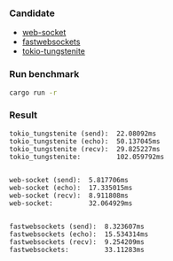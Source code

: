 ### Candidate

- [web-socket](https://github.com/nurmohammed840/websocket.rs)
- [fastwebsockets](https://github.com/denoland/fastwebsockets)
- [tokio-tungstenite](https://github.com/snapview/tokio-tungstenite)

### Run benchmark

```bash
cargo run -r
```

### Result

```
tokio_tungstenite (send):  22.08092ms
tokio_tungstenite (echo):  50.137045ms
tokio_tungstenite (recv):  29.825227ms
tokio_tungstenite:         102.059792ms


web-socket (send):  5.817706ms
web-socket (echo):  17.335015ms
web-socket (recv):  8.911808ms
web-socket:         32.064929ms


fastwebsockets (send):  8.323607ms
fastwebsockets (echo):  15.534314ms
fastwebsockets (recv):  9.254209ms
fastwebsockets:         33.11283ms
```
